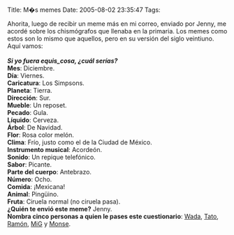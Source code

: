 Title: M�s memes
Date: 2005-08-02 23:35:47
Tags: 

Ahorita, luego de recibir un meme más en mi correo, enviado por Jenny,
me acordé sobre los chismógrafos que llenaba en la primaria. Los memes
como estos son lo mismo que aquellos, pero en su versión del siglo
veintiuno. Aquí vamos:<br/><br/><strong><em>Si yo fuera equis_cosa, ¿cuál serías?</em></strong><br/><strong>Mes</strong>: Diciembre.<br/><strong>Día</strong>: Viernes.<br/><strong>Caricatura</strong>: Los Simpsons.<br/><strong>Planeta</strong>: Tierra.<br/><strong>Dirección</strong>: Sur.<br/><strong>Mueble</strong>: Un reposet.<br/><strong>Pecado</strong>: Gula.<br/><strong>Líquido</strong>: Cerveza.<br/><strong>Árbol</strong>: De Navidad.<br/><strong>Flor</strong>: Rosa color melón.<br/><strong>Clima</strong>: Frío, justo como el de la Ciudad de México.<br/><strong>Instrumento musical</strong>: Acordeón.<br/><strong>Sonido</strong>: Un repique telefónico.<br/><strong>Sabor</strong>: Picante.<br/><strong>Parte del cuerpo</strong>: Antebrazo.<br/><strong>Número</strong>: Ocho.<br/><strong>Comida</strong>: ¡Mexicana!<br/><strong>Animal</strong>: Pingüino.<br/><strong>Fruta</strong>: Ciruela normal (no ciruela pasa).<br/><strong>¿Quién te envió este meme?</strong> Jenny.<br/><strong>Nombra cinco personas a quien le pases este cuestionario</strong>: <a target="_blank" href="http://www.wada.com.mx">Wada</a>, <a target="_blank" href="http://blog.tacvbo.net">Tato</a>, <a target="_blank" href="http://www.ramoncarazo.net">Ramón</a>, <a target="_blank" href="http://www.mig-29.net">MiG</a> y <a target="_blank" href="http://monx-xter.blogspot.com">Monse</a>.<br/><br/><br/><br/>
